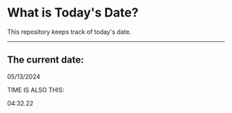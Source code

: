 # What is Today's Date?
This repository keeps track of today's date.
* * *
 
## The current date:  
 05/13/2024 
  
  
 TIME IS ALSO THIS: 
  
 04:32.22 
  
  
